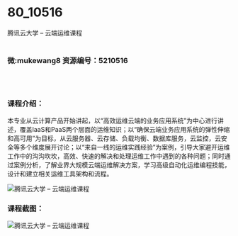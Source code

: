 # 80_10516
腾讯云大学 – 云端运维课程
<br/></br>
<h3>微:mukewang8 资源编号：5210516</h3>
<br/></br>
<h3>课程介绍：</h3>
<p>本专业从云计算产品开始讲起，以“高效运维云端的业务应用系统”为中心进行讲述，覆盖IaaS和PaaS两个层面的运维知识；以“确保云端业务应用系统的弹性伸缩和高可用”为目标，从云服务器、云存储、负载均衡、数据库服务，云监控，云安全等多个维度展开讨论；以“来自一线的运维实践经验”为案例，引导大家避开运维工作中的沟沟坎坎，高效、快速的解决和处理运维工作中遇到的各种问题；同时通过案例分析，了解业界大规模<a title="查看与 云端运维 相关的文章" target="_blank">云端运维</a>解决方案，学习高级自动化运维编程技能，设计和建立相关运维工具架构和流程。</p>
<p><img src="https://www.ko996.com/wp-content/uploads/img/2020/02/1-110-300x142.png" alt="腾讯云大学 – 云端运维课程"></p>
<div class="info-desc">
<h3>课程截图：</h3>
<p><img src="https://www.ko996.com/wp-content/uploads/img/2020/02/11-106.png" alt="腾讯云大学 – 云端运维课程"></p>


			
</div>
